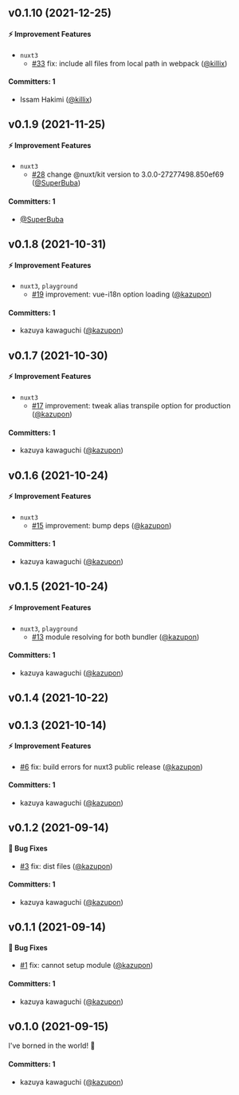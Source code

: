 ## v0.1.10 (2021-12-25)

#### :zap: Improvement Features

- `nuxt3`
  - [#33](https://github.com/intlify/nuxt3/pull/33) fix: include all files from local path in webpack ([@killix](https://github.com/killix))

#### Committers: 1

- Issam Hakimi ([@killix](https://github.com/killix))

## v0.1.9 (2021-11-25)

#### :zap: Improvement Features

- `nuxt3`
  - [#28](https://github.com/intlify/nuxt3/pull/28) change @nuxt/kit version to 3.0.0-27277498.850ef69 ([@SuperBuba](https://github.com/SuperBuba))

#### Committers: 1

- [@SuperBuba](https://github.com/SuperBuba)

## v0.1.8 (2021-10-31)

#### :zap: Improvement Features

- `nuxt3`, `playground`
  - [#19](https://github.com/intlify/nuxt3/pull/19) improvement: vue-i18n option loading ([@kazupon](https://github.com/kazupon))

#### Committers: 1

- kazuya kawaguchi ([@kazupon](https://github.com/kazupon))

## v0.1.7 (2021-10-30)

#### :zap: Improvement Features

- `nuxt3`
  - [#17](https://github.com/intlify/nuxt3/pull/17) improvement: tweak alias transpile option for production ([@kazupon](https://github.com/kazupon))

#### Committers: 1

- kazuya kawaguchi ([@kazupon](https://github.com/kazupon))

## v0.1.6 (2021-10-24)

#### :zap: Improvement Features

- `nuxt3`
  - [#15](https://github.com/intlify/nuxt3/pull/15) improvement: bump deps ([@kazupon](https://github.com/kazupon))

#### Committers: 1

- kazuya kawaguchi ([@kazupon](https://github.com/kazupon))

## v0.1.5 (2021-10-24)

#### :zap: Improvement Features

- `nuxt3`, `playground`
  - [#13](https://github.com/intlify/nuxt3/pull/13) module resolving for both bundler ([@kazupon](https://github.com/kazupon))

#### Committers: 1

- kazuya kawaguchi ([@kazupon](https://github.com/kazupon))

## v0.1.4 (2021-10-22)

## v0.1.3 (2021-10-14)

#### :zap: Improvement Features

- [#6](https://github.com/intlify/nuxt3/pull/6) fix: build errors for nuxt3 public release ([@kazupon](https://github.com/kazupon))

#### Committers: 1

- kazuya kawaguchi ([@kazupon](https://github.com/kazupon))

## v0.1.2 (2021-09-14)

#### :bug: Bug Fixes

- [#3](https://github.com/intlify/nuxt3/pull/3) fix: dist files ([@kazupon](https://github.com/kazupon))

#### Committers: 1

- kazuya kawaguchi ([@kazupon](https://github.com/kazupon))

## v0.1.1 (2021-09-14)

#### :bug: Bug Fixes

- [#1](https://github.com/intlify/nuxt3/pull/1) fix: cannot setup module ([@kazupon](https://github.com/kazupon))

#### Committers: 1

- kazuya kawaguchi ([@kazupon](https://github.com/kazupon))

## v0.1.0 (2021-09-15)

I've borned in the world! :tada:

#### Committers: 1

- kazuya kawaguchi ([@kazupon](https://github.com/kazupon))
